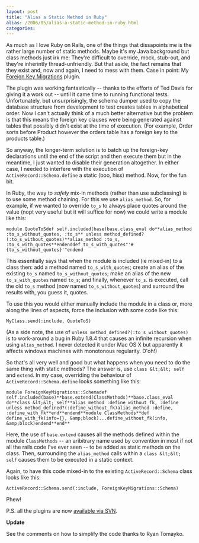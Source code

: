 ```yaml
---
layout: post
title: "Alias a Static Method in Ruby"
alias: /2006/05/alias-a-static-method-in-ruby.html
categories:
---
```

As much as I love Ruby on Rails, one of the things that dissapoints me is the rather large number of static methods. Maybe it's my Java background but class methods just irk me: They're difficult to override, mock, stub-out, and they're inherintly thread-unfriendly. But that aside, the fact remains that they exist and, now and again, I need to mess with them. Case in point: My [Foreign Key Migrations](https://github.com/harukizaemon/redhillonrails) plugin.

The plugin was working fantastically -- thanks to the efforts of Ted Davis for giving it a work out -- until it came time to running functional tests. Unfortunately, but unsurprisingly, the schema dumper used to copy the database structure from development to test creates tables in alphabetical order. Now I can't actually think of a much better alternative but the problem is that this means the foreign key clauses were being generated against tables that possibly didn't exist at the time of execution. (For example, Order sorts before Product however the orders table has a foreign key to the products table.)

So anyway, the longer-term solution is to batch up the foreign-key declarations until the end of the script and then execute them but in the meantime, I just wanted to disable their generation altogether. In either case, I needed to interfere with the execution of `ActiveRecord::Schema.define` a static (boo, hiss) method. Now, for the fun bit.

In Ruby, the way to _safely_ mix-in methods (rather than use subclassing) is to use some method chaining. For this we use `alias_method`. So, for example, if we wanted to override `to_s` to always place quotes around the value (nopt very useful but it will suffice for now) we could write a module like this:

```
module QuoteToSdef self.included(base)base.class_eval do**alias_method :to_s_without_quotes, :to_s** unless method_defined?(:to_s_without_quotes)**alias_method :to_s, :to_s_with_quotes**endenddef to_s_with_quotes"'#{to_s_without_quotes}'"endend
```

This essentially says that when the module is included (ie mixed-in) to a class then: add a method named `to_s_with_quotes`; create an alias of the existing `to_s` named `to_s_without_quotes`; make an alias of the new `to_s_with_quotes` named `to_s`; and finally, whenever `to_s`. is executed, call the old `to_s` method (now named `to_s_without_quotes`) and surround the results with, you guess it, quotes.

To use this you would either manually include the module in a class or, more along the lines of aspects, force the inclusion with some code like this:

```
MyClass.send(:include, QuoteToS)
```

(As a side note, the use of `unless method_defined?(:to_s_without_quotes)` is to work-around a bug in Ruby 1.8.4 that causes an infinite recursion when using `alias_method`. I never detected it under Mac OS X but apparently it affects windows machines with monotonous regularity. D'oh!)

So that's all very well and good but what happens when you need to do the same thing with static methods? The answer is, use `class &lt;&lt; self` and `extend`. In my case, overriding the behaviour of `ActiveRecord::Schema.define` looks something like this:

```
module ForeignKeyMigrations::Schemadef self.included(base)**base.extend(ClassMethods)**base.class_eval do**class &lt;&lt; self**alias_method :define_without_fk, :define unless method_defined?(:define_without_fk)alias_method :define, :define_with_fk**end**endend**module ClassMethods**def define_with_fk(info={}, &amp;block)...define_without_fk(info, &amp;block)endend**end**
```

Here, the use of `base.extend` causes all the methods defined within the module `ClassMethods` -- an aribitrary name used by convention in most if not all the rails code I've ever seen -- to be added as static methods on the class. Then, surrounding the `alias_method` calls within a `class &lt;&lt; self` causes them to be executed in a static context.

Again, to have this code mixed-in to the existing `ActiveRecord::Schema` class looks like this:

```
ActiveRecord::Schema.send(:include, ForeignKeyMigrations::Schema)
```

Phew!

P.S. all the plugins are now [available via SVN](http://rubyforge.org/scm/?group_id=1699).

**Update**

See the comments on how to simplify the code thanks to Ryan Tomayko.
